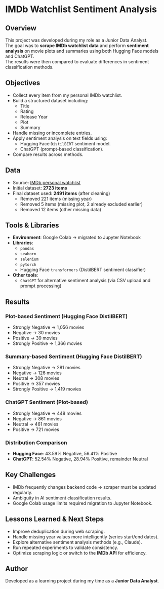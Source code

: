 # IMDb Watchlist Sentiment Analysis

## Overview
This project was developed during my role as a Junior Data Analyst.  
The goal was to **scrape IMDb watchlist data** and perform **sentiment analysis** on movie plots and summaries using both Hugging Face models and ChatGPT.  
The results were then compared to evaluate differences in sentiment classification methods.

## Objectives
- Collect every item from my personal IMDb watchlist.
- Build a structured dataset including:
  - Title  
  - Rating  
  - Release Year  
  - Plot  
  - Summary  
- Handle missing or incomplete entries.
- Apply sentiment analysis on text fields using:
  - Hugging Face `DistilBERT` sentiment model.  
  - ChatGPT (prompt-based classification).  
- Compare results across methods.

## Data
- Source: [IMDb personal watchlist](https://www.imdb.com/user/ur40669107/watchlist/?ref_=tt_nv_urwls_all)  
- Initial dataset: **2723 items**  
- Final dataset used: **2491 items** (after cleaning)  
  - Removed 221 items (missing year)  
  - Removed 5 items (missing plot, 2 already excluded earlier)  
  - Removed 12 items (other missing data)  

## Tools & Libraries
- **Environment**: Google Colab → migrated to Jupyter Notebook
- **Libraries**:  
  - `pandas`  
  - `seaborn`  
  - `selenium`  
  - `pytorch`  
  - Hugging Face `transformers` (DistilBERT sentiment classifier)  
- **Other tools**:  
  - `ChatGPT` for alternative sentiment analysis (via CSV upload and prompt processing)

## Results

### Plot-based Sentiment (Hugging Face DistilBERT)
- Strongly Negative → 1,056 movies  
- Negative → 30 movies  
- Positive → 39 movies  
- Strongly Positive → 1,366 movies  

### Summary-based Sentiment (Hugging Face DistilBERT)
- Strongly Negative → 281 movies  
- Negative → 126 movies  
- Neutral → 308 movies  
- Positive → 357 movies  
- Strongly Positive → 1,419 movies  

### ChatGPT Sentiment (Plot-based)
- Strongly Negative → 448 movies  
- Negative → 861 movies  
- Neutral → 461 movies  
- Positive → 721 movies  

### Distribution Comparison
- **Hugging Face**: 43.59% Negative, 56.41% Positive  
- **ChatGPT**: 52.54% Negative, 28.94% Positive, remainder Neutral  

## Key Challenges
- IMDb frequently changes backend code → scraper must be updated regularly.  
- Ambiguity in AI sentiment classification results.  
- Google Colab usage limits required migration to Jupyter Notebook.  

## Lessons Learned & Next Steps
- Improve deduplication during web scraping.  
- Handle missing year values more intelligently (series start/end dates).  
- Explore alternative sentiment analysis methods (e.g., Claude).  
- Run repeated experiments to validate consistency.  
- Optimize scraping logic or switch to the **IMDb API** for efficiency.  

## Author
Developed as a learning project during my time as a **Junior Data Analyst**.  
